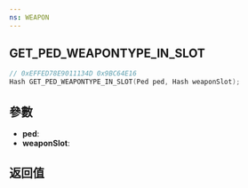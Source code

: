 ```yaml
---
ns: WEAPON
---
```

## GET_PED_WEAPONTYPE_IN_SLOT

```c
// 0xEFFED78E9011134D 0x9BC64E16
Hash GET_PED_WEAPONTYPE_IN_SLOT(Ped ped, Hash weaponSlot);
```


## 參數
* **ped**: 
* **weaponSlot**: 

## 返回值
